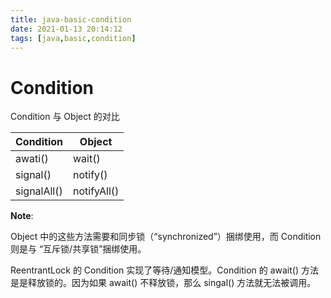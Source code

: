 ```yaml
---
title: java-basic-condition
date: 2021-01-13 20:14:12
tags: [java,basic,condition]
---
```


# Condition

Condition 与 Object 的对比

|Condition| Object|
|---|---|
|awati()| wait()|
|signal()| notify()|
| signalAll()| notifyAll()|

**Note**:

Object  中的这些方法需要和同步锁（“synchronized”）捆绑使用，而 Condition 则是与 “互斥锁/共享锁”捆绑使用。

ReentrantLock 的 Condition 实现了等待/通知模型。Condition 的 await() 方法是是释放锁的。因为如果 await() 不释放锁，那么 singal()  方法就无法被调用。
